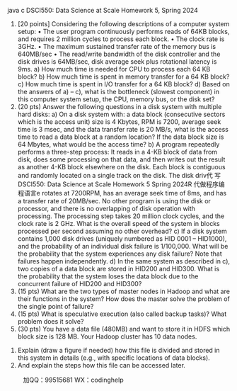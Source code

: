 java c
DSCI550: Data Science at Scale 
Homework 5, Spring 2024 
1. [20 points] Considering the following descriptions of a computer system setup:
• The user program continuously performs reads of 64KB blocks, and requires 2 million cycles to process each block.
• The clock rate is 3GHz.
• The maximum sustained transfer rate of the memory bus is 640MB/sec
• The read/write bandwidth of the disk controller and the disk drives is 64MB/sec, disk average seek plus rotational latency is 9ms.
a) How much time is needed for CPU to process each 64 KB block?
b) How much time is spent in memory transfer for a 64 KB block?
c) How much time is spent in I/O transfer for a 64 KB block?
d) Based on the answers of a) – c), what is the bottleneck (slowest component) in this computer system setup, the CPU, memory bus, or the disk set?
2. (20 pts) Answer the following questions in a disk system with multiple hard disks:
a) On a disk system with: a data block (consecutive sectors which is the access unit) size is 4 Kbytes, RPM is 7200, average seek time is 3 msec, and the data transfer rate is 20 MB/s, what is the access time to read a data block at a random location? If the data block size is 64 Mbytes, what would be the access time?
b) A program repeatedly performs a three-step process: It reads in a 4-KB block of data from disk, does some processing on that data, and then writes out the result as another 4-KB block elsewhere on the disk. Each block is contiguous and randomly located on a single track on the disk. The disk driv代 写DSCI550: Data Science at Scale Homework 5 Spring 2024R
代做程序编程语言e rotates at 7200RPM, has an average seek time of 8ms, and has a transfer rate of 20MB/sec. No other program is using the disk or processor, and there is no overlapping of disk operation with processing. The processing step takes 20 million clock cycles, and the clock rate is 2 GHz. What is the overall speed of the system in blocks processed per second assuming no other overhead?
c) If a disk system contains 1,000 disk drives (uniquely numbered as HID 0001 – HID1000), and the probability of an individual disk failure is 1/100,000. What will be the probability that the system experiences any disk failure? Note that failures happen independently.
d) In the same system as described in c), two copies of a data block are stored in HID200 and HID300. What is the probability that the system loses the data block due to the concurrent failure of HID200 and HID300?
3. (15 pts) What are the two types of master nodes in Hadoop and what are their functions in the system? How does the master solve the problem of the single point of failure?
4. (15 pts) What is speculative execution (also called backup tasks)? What problem does it solve?
5. (30 pts) You have a data file (480MB) and want to store it in HDFS which block size is 128 MB. Your Hadoop cluster has 10 data nodes.
1) Explain (draw a figure if needed) how this file is divided and stored in this system in details (e.g., with specific locations of data blocks).
2) And explain the steps how this file can be accessed later.





         
加QQ：99515681  WX：codinghelp
